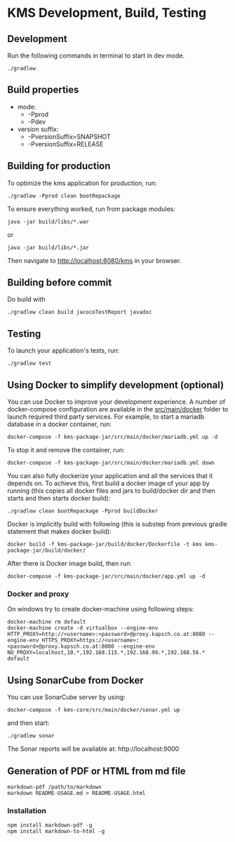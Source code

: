 # KMS Development, Build, Testing 

## Development

Run the following commands in terminal to start in dev mode.

    ./gradlew
	
## Build properties

* mode: 
    * -Pprod 
    * -Pdev
* version suffix:
    * -PversionSuffix=SNAPSHOT
    * -PversionSuffix=RELEASE

## Building for production

To optimize the kms application for production, run:

    ./gradlew -Pprod clean bootRepackage

To ensure everything worked, run from package modules:

    java -jar build/libs/*.war

or

    java -jar build/libs/*.jar

Then navigate to [http://localhost:8080/kms](http://localhost:8080/kms) in your browser.


## Building before commit

Do build with 

    ./gradlew clean build jacocoTestReport javadoc


## Testing

To launch your application's tests, run:

    ./gradlew test
    
## Using Docker to simplify development (optional)

You can use Docker to improve your development experience. A number of docker-compose configuration are available in the [src/main/docker](src/main/docker) folder to launch required third party services.
For example, to start a mariadb database in a docker container, run:

    docker-compose -f kms-package-jar/src/main/docker/mariadb.yml up -d

To stop it and remove the container, run:

    docker-compose -f kms-package-jar/src/main/docker/mariadb.yml down

You can also fully dockerize your application and all the services that it depends on.
To achieve this, first build a docker image of your app by running (this copies all docker files and jars to build/docker dir and then starts and then starts docker build):

    ./gradlew clean bootRepackage -Pprod buildDocker

Docker is implicitly build with following (this is substep from previous gradle statement that makes docker build):

    docker build -f kms-package-jar/build/docker/Dockerfile -t kms kms-package-jar/build/docker/

After there is Docker image build, then run:

    docker-compose -f kms-package-jar/src/main/docker/app.yml up -d


### Docker and proxy

On windows try to create docker-machine using following steps:

    docker-machine rm default
    docker-machine create -d virtualbox --engine-env HTTP_PROXY=http://<username>:<password>@proxy.kapsch.co.at:8080 --engine-env HTTPS_PROXY=https://<username>:<password>@proxy.kapsch.co.at:8080 --engine-env NO_PROXY=localhost,10.*,192.168.115.*,192.168.99.*,192.168.56.* default

## Using SonarCube from Docker

You can use SonarCube server by using:

    docker-compose -f kms-core/src/main/docker/sonar.yml up
    
and then start:

    ./gradlew sonar
    
The Sonar reports will be available at: http://localhost:9000


## Generation of PDF or HTML from md file

    markdown-pdf /path/to/markdown
    markdown README-USAGE.md > README-USAGE.html
    
### Installation

    npm install markdown-pdf -g
    npm install markdown-to-html -g
